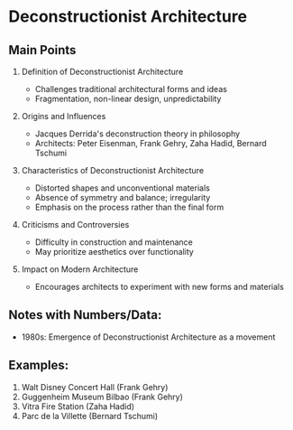 # Deconstructionist Architecture

## Main Points
1. Definition of Deconstructionist Architecture
   - Challenges traditional architectural forms and ideas
   - Fragmentation, non-linear design, unpredictability

2. Origins and Influences
   - Jacques Derrida's deconstruction theory in philosophy
   - Architects: Peter Eisenman, Frank Gehry, Zaha Hadid, Bernard Tschumi

3. Characteristics of Deconstructionist Architecture
   - Distorted shapes and unconventional materials
   - Absence of symmetry and balance; irregularity
   - Emphasis on the process rather than the final form

4. Criticisms and Controversies
   - Difficulty in construction and maintenance
   - May prioritize aesthetics over functionality

5. Impact on Modern Architecture
   - Encourages architects to experiment with new forms and materials


## Notes with Numbers/Data:
- 1980s: Emergence of Deconstructionist Architecture as a movement


## Examples:
1. Walt Disney Concert Hall (Frank Gehry)
2. Guggenheim Museum Bilbao (Frank Gehry)
3. Vitra Fire Station (Zaha Hadid)
4. Parc de la Villette (Bernard Tschumi)